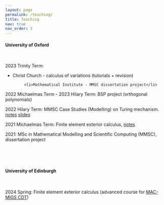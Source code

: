 ```yaml
---
layout: page
permalink: /teaching/
title: Teaching
nav: true
nav_order: 3
---
```


#### University of Oxford 

 <p>&nbsp;</p> 

2023 Trinity Term: 
<ul>
         <li>Christ Church - calculus of variations (tutorials + revision)</li>

         <li>Mathematical Institute - MMSC dissertation project</li>
</ul>

2022 Michaelmas Term - 2023 Hilary Term: BSP project (orthogonal polynomials)

2022 Hilary Term: MMSC Case Studies (Modelling) on Turing mechanism.  <a href='https://kaibohu.github.io/homepage/Turing-pattern.pdf'>notes</a>  <a href='https://kaibohu.github.io/homepage/Turing-slides.pdf'>slides</a>

2021 Michaelmas Term: Finite element exterior calculus, <a href='https://kaibohu.github.io/homepage/feec_slides.pdf'>notes</a>

2021:  MSc in Mathematical Modelling and Scientific Computing (MMSC), dissertation project

  <p>&nbsp;</p>  <p>&nbsp;</p> 
  
  #### University of Edinburgh
   <p>&nbsp;</p> 
   
   2024 Spring: Finite element exterior calculus (advanced course for [MAC-MIGS CDT](https://www.mac-migs.ac.uk/))